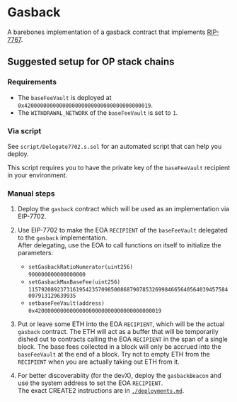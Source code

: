 # Gasback

A barebones implementation of a gasback contract that implements [RIP-7767](https://github.com/ethereum/RIPs/blob/master/RIPS/rip-7767.md).

## Suggested setup for OP stack chains

### Requirements

- The `baseFeeVault` is deployed at `0x4200000000000000000000000000000000000019`.
- The `WITHDRAWAL_NETWORK` of the `baseFeeVault` is set to `1`.

### Via script

See `script/Delegate7702.s.sol` for an automated script that can help you deploy.

This script requires you to have the private key of the `baseFeeVault` recipient in your environment. 

### Manual steps

1. Deploy the `gasback` contract which will be used as an implementation via EIP-7702.

2. Use EIP-7702 to make the EOA `RECIPIENT` of the `baseFeeVault` delegated to the `gasback` implementation.  
   After delegating, use the EOA to call functions on itself to initialize the parameters:
   
   - `setGasbackRatioNumerator(uint256)`  
     `900000000000000000`
   - `setGasbackMaxBaseFee(uint256)`  
     `115792089237316195423570985008687907853269984665640564039457584007913129639935`  
   - `setbaseFeeVault(address)`  
     `0x4200000000000000000000000000000000000019`

4. Put or leave some ETH into the EOA `RECIPIENT`, which will be the actual `gasback` contract. 
   The ETH will act as a buffer that will be temporarily dished out to contracts calling the EOA `RECIPIENT` in the span of a single block.
   The base fees collected in a block will only be accrued into the `baseFeeVault` at the end of a block.
   Try not to empty ETH from the `RECIPIENT` when you are actually taking out ETH from it.

5. For better discoverabiity (for the devX), deploy the `gasbackBeacon` and use the system address to set the EOA `RECIPIENT`.  
   The exact CREATE2 instructions are in [`./deployments.md`](./deployments.md).
